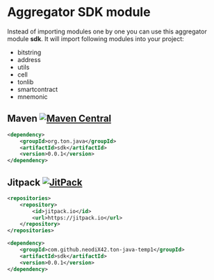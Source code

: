 # Aggregator SDK module

Instead of importing modules one by one you can use this aggregator module **sdk**.
It will import following modules into your project: 
* bitstring
* address
* utils
* cell
* tonlib
* smartcontract
* mnemonic

## Maven [![Maven Central][maven-central-svg]][maven-central]

```xml
<dependency>
    <groupId>org.ton.java</groupId>
    <artifactId>sdk</artifactId>
    <version>0.0.1</version>
</dependency>
```

## Jitpack [![JitPack][jitpack-svg]][jitpack]

```xml
<repositories>
    <repository>
        <id>jitpack.io</id>
        <url>https://jitpack.io</url>
    </repository>
</repositories>
```

```xml
<dependency>
    <groupId>com.github.neodiX42.ton-java-temp1</groupId>
    <artifactId>sdk</artifactId>
    <version>0.0.1</version>
</dependency>
```
[maven-central-svg]: https://img.shields.io/maven-central/v/org.ton.java/sdk
[maven-central]: https://mvnrepository.com/artifact/org.ton.java/sdk
[jitpack-svg]: https://jitpack.io/v/neodiX42/ton-java.svg
[jitpack]: https://jitpack.io/#neodiX42/ton-java/sdk
[ton-svg]: https://img.shields.io/badge/Based%20on-TON-blue
[ton]: https://ton.org
